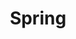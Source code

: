 ---
layout: catalog
title: "Spring"
slug: "spring"
category: "catalog"
show_products: "true"
pdf: Spring_Catalog_2013.pdf
cover: Spring_Catalog_2013-cover.jpg
directory: spring
filebase: pages/Spring_Catalog_2013_noprice
extension: jpg
numslides: 11
spread: true
---